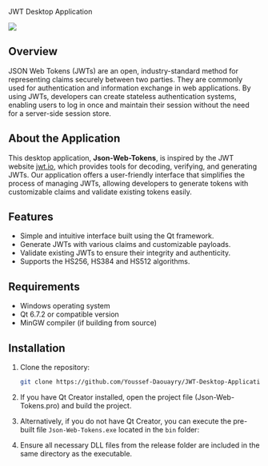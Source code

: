 JWT Desktop Application

<img src="Json-Web-Tokens/icons/JWT_Logo">

## Overview
JSON Web Tokens (JWTs) are an open, industry-standard method for representing claims securely between two parties. They are commonly used for authentication and information exchange in web applications. By using JWTs, developers can create stateless authentication systems, enabling users to log in once and maintain their session without the need for a server-side session store.

## About the Application
This desktop application, **Json-Web-Tokens**, is inspired by the JWT website [jwt.io](https://jwt.io/), which provides tools for decoding, verifying, and generating JWTs. Our application offers a user-friendly interface that simplifies the process of managing JWTs, allowing developers to generate tokens with customizable claims and validate existing tokens easily.

## Features
- Simple and intuitive interface built using the Qt framework.
- Generate JWTs with various claims and customizable payloads.
- Validate existing JWTs to ensure their integrity and authenticity.
- Supports the HS256, HS384 and HS512 algorithms.

## Requirements
- Windows operating system
- Qt 6.7.2 or compatible version
- MinGW compiler (if building from source)

## Installation
1. Clone the repository:
   ```bash
   git clone https://github.com/Youssef-Daouayry/JWT-Desktop-Application.git
2. If you have Qt Creator installed, open the project file (Json-Web-Tokens.pro) and build the project.

3. Alternatively, if you do not have Qt Creator, you can execute the pre-built file ```Json-Web-Tokens.exe``` located in the ```bin``` folder:

4. Ensure all necessary DLL files from the release folder are included in the same directory as the executable.

